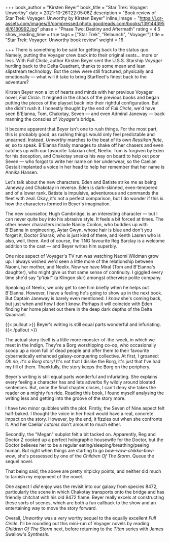 +++
book_author = "Kirsten Beyer"
book_title = "Star Trek: Voyager: Unworthy"
date = 2021-10-26T22:05:06Z
description = "Book review of Star Trek: Voyager: Unworthy by Kirsten Beyer"
inline_image = "https://i.gr-assets.com/images/S/compressed.photo.goodreads.com/books/1391443954l/6180992.jpg"
phase = "Phase Two: Destiny and Aftermath"
rating = 4.5
show_reading_time = true
tags = ["Star Trek", "Relaunch", "Voyager"]
title = "Star Trek: Voyager: Unworthy book review"
weight = 16

+++
There is something to be said for getting back to the status quo. Namely, putting the Voyager crew back into their original seats... more or less. With _Full Circle_, author Kirsten Beyer sent the U.S.S. Starship _Voyager_ hurtling back to the Delta Quadrant, thanks to some mean and lean slipstream technology. But the crew were still fractured, physically and emotionally — what will it take to bring Starfleet's finest back to the adventure?

<!--more-->

Kirsten Beyer won a lot of hearts and minds with her previous Voyager novel, _Full Circle_. It reigned in the chaos of the previous books and began putting the pieces of the playset back into their rightful configuration. But she didn't rush it. I honestly thought by the end of _Full Circle_, we'd have seen B'Elanna, Tom, Chakotay, Seven — and even Admiral Janeway — back manning the consoles of _Voyager_'s bridge.

It became apparent that Beyer isn't one to rush things. For the most part, this is probably good, as rushing things would only feel predictable and unearned. Instead, _Unworthy_ marches to the beat of its own _Ressikan flute_, er, so to speak. B'Elanna finally manages to shake off her chasers and even catches up with our favourite Talaxian chef, Neelix. Tom is forgiven by Eden for his deception, and Chakotay sneaks his way on board to help out poor Seven — who forgot to write her name on her underwear, so the Caelian Gestalt implanted a voice in her head to help her remember that her name is Annika Hansen.

Let's talk about the new characters. Eden and Batiste strike me as being Janeway and Chakotay in reverse. Eden is dark-skinned, even-tempered and of a lower rank. Batiste is impulsive, adventurous and commands the fleet with zeal. Okay, it's not a perfect comparison, but I do wonder if this is how the characters formed in Beyer's imagination.

The new counsellor, Hugh Cambridge, is an interesting character — but I can never quite buy into his abrasive style. It feels a bit forced at times. The other newer characters include Nancy Conlon, who buddies up with B'Elanna in engineering, Aytar Gwyn, whose hair is blue and don't you forget it, Doctor Sharak, who is just kind of there, and Kenth Lasren who is also, well, there. And of course, the TNG favourite Reg Barclay is a welcome addition to the cast — and Beyer writes him superbly.

One nice aspect of Voyager's TV run was watching Naomi Wildman grow up. I always wished we'd seen a little more of the relationship between Naomi, her mother, and Neelix. Now we have Miral (Tom and B'Elanna's daughter), who might give us that same sense of continuity. I giggled every time she'd say "_p'tak_!" (a Klingon slur) amongst otherwise polite company.

Speaking of Neelix, we only get to see him briefly when he helps out B'Elanna. However, I have a feeling he's going to show up in the next book. But Captain Janeway is barely even mentioned. I _know_ she's coming back, but just when and how I don't know. Perhaps it will coincide with Eden finding her home planet out there in the deep dark depths of the Delta Quadrant.

{{< pullout >}}
Beyer's writing is still equal parts wonderful and infuriating.
{{< /pullout >}}

The actual story itself is a little more monster-of-the-week, in which we meet in the Indign. They're a Borg worshipping co-op, who occasionally scoop up a room full of dead people and offer them to their favourite cybernetically enhanced galaxy-conquering collective. At first, I groaned: _Oh no, it's a Borg story!_ It's not that I dislike the Borg, it's just that I've had my fill of them. Thankfully, the story keeps the Borg on the periphery.

Beyer's writing is still equal parts wonderful and infuriating. She explains every feeling a character has and lets adverbs fly wildly around bloated sentences. But, once the final chapter closes, I can't deny she takes the reader on a mighty fun ride. Reading this book, I found myself analysing the writing less and getting into the groove of the story more.

I have two minor quibbles with the plot. Firstly, the Seven of Nine aspect felt half-baked. I thought the voice in her head would have a real, concrete impact on the story. However, by the end, it fizzles out when she confronts it. And her Caeliar _catoms_ don't amount to much either.

Secondly, the "Megan" subplot felt a bit tacked on. Apparently, Reg and Doctor Z cooked up a perfect holographic housewife for the Doctor, but the Doctor believes her to be a regular eating/sleeping/breathing/peeing human. But right when things are starting to go _bow-wow-chikka-bow-wow_, she's possessed by one of the _Children Of The Storm_. Queue the sequel novel. 

That being said, the above are pretty nitpicky points, and neither did much to tarnish my enjoyment of the novel.

One aspect I _did_ enjoy was the revisit into our galaxy from species 8472, particularly the scene in which Chakotay transports onto the bridge and has friendly chitchat with his old 8472 flame. Beyer really excels at constructing these sorts of scenes, which are both a fun callback to the show and an entertaining way to move the story forward.

Overall, _Unworthy_ was a very worthy sequel to the equally excellent _Full Circle_. I'll be rounding out this mini-run of Voyager novels by reading _Children Of The Storm_ next, before returning to the _Titan_ series with James Swallow's _Synthesis_.